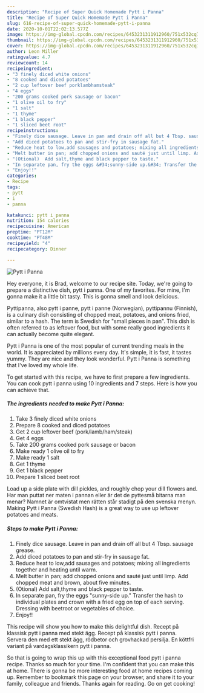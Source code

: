 ```yaml
---
description: "Recipe of Super Quick Homemade Pytt i Panna"
title: "Recipe of Super Quick Homemade Pytt i Panna"
slug: 616-recipe-of-super-quick-homemade-pytt-i-panna
date: 2020-10-01T22:02:13.577Z
image: https://img-global.cpcdn.com/recipes/6453231311912960/751x532cq70/pytt-i-panna-recipe-main-photo.jpg
thumbnail: https://img-global.cpcdn.com/recipes/6453231311912960/751x532cq70/pytt-i-panna-recipe-main-photo.jpg
cover: https://img-global.cpcdn.com/recipes/6453231311912960/751x532cq70/pytt-i-panna-recipe-main-photo.jpg
author: Leon Miller
ratingvalue: 4.7
reviewcount: 14
recipeingredient:
- "3 finely diced white onions"
- "8 cooked and diced potatoes"
- "2 cup leftover beef porklambhamsteak"
- "4 eggs"
- "200 grams cooked pork sausage or bacon"
- "1 olive oil to fry"
- "1 salt"
- "1 thyme"
- "1 black pepper"
- "1 sliced beet root"
recipeinstructions:
- "Finely dice sausage. Leave in pan and drain off all but 4 Tbsp. sausage grease."
- "Add diced potatoes to pan and stir-fry in sausage fat."
- "Reduce heat to low,add sausages and potatoes; mixing all ingredients together and heating until warm."
- "Melt butter in pan; add chopped onions and sauté just until limp. Add chopped meat and brown, about five minutes."
- "(Otional)  Add salt,thyme and black pepper to taste."
- "In separate pan, fry the eggs &#34;sunny-side up.&#34; Transfer the hash to individual plates and crown with a fried egg on top of each serving. Dressing with beetroot or vegetables of choice."
- "Enjoy!!"
categories:
- Recipe
tags:
- pytt
- i
- panna

katakunci: pytt i panna 
nutrition: 154 calories
recipecuisine: American
preptime: "PT12M"
cooktime: "PT48M"
recipeyield: "4"
recipecategory: Dinner

---
```



![Pytt i Panna](https://img-global.cpcdn.com/recipes/6453231311912960/751x532cq70/pytt-i-panna-recipe-main-photo.jpg)

Hey everyone, it is Brad, welcome to our recipe site. Today, we're going to prepare a distinctive dish, pytt i panna. One of my favorites. For mine, I'm gonna make it a little bit tasty. This is gonna smell and look delicious.

Pyttipanna, also pytt i panne, pytt i panne (Norwegian), pyttipannu (Finnish), is a culinary dish consisting of chopped meat, potatoes, and onions fried, similar to a hash. The term is Swedish for &#34;small pieces in pan&#34;. This dish is often referred to as leftover food, but with some really good ingredients it can actually become quite elegant.

Pytt i Panna is one of the most popular of current trending meals in the world. It is appreciated by millions every day. It's simple, it is fast, it tastes yummy. They are nice and they look wonderful. Pytt i Panna is something that I've loved my whole life.


To get started with this recipe, we have to first prepare a few ingredients. You can cook pytt i panna using 10 ingredients and 7 steps. Here is how you can achieve that.

<!--inarticleads1-->

##### The ingredients needed to make Pytt i Panna:

1. Take 3 finely diced white onions
1. Prepare 8 cooked and diced potatoes
1. Get 2 cup leftover beef (pork/lamb/ham/steak)
1. Get 4 eggs
1. Take 200 grams cooked pork sausage or bacon
1. Make ready 1 olive oil to fry
1. Make ready 1 salt
1. Get 1 thyme
1. Get 1 black pepper
1. Prepare 1 sliced beet root


Load up a side plate with dill pickles, and roughly chop your dill flowers and. Har man puttat ner maten i pannan eller är det de pyttesmå bitarna man menar? Namnet är omtvistat men rätten står stadigt på den svenska menyn. Making Pytt i Panna (Swedish Hash) is a great way to use up leftover potatoes and meats. 

<!--inarticleads2-->

##### Steps to make Pytt i Panna:

1. Finely dice sausage. Leave in pan and drain off all but 4 Tbsp. sausage grease.
1. Add diced potatoes to pan and stir-fry in sausage fat.
1. Reduce heat to low,add sausages and potatoes; mixing all ingredients together and heating until warm.
1. Melt butter in pan; add chopped onions and sauté just until limp. Add chopped meat and brown, about five minutes.
1. (Otional)  Add salt,thyme and black pepper to taste.
1. In separate pan, fry the eggs &#34;sunny-side up.&#34; Transfer the hash to individual plates and crown with a fried egg on top of each serving. Dressing with beetroot or vegetables of choice.
1. Enjoy!!


This recipe will show you how to make this delightful dish. Recept på klassisk pytt i panna med stekt ägg. Recept på klassisk pytt i panna. Servera den med ett stekt ägg, rödbetor och grovhackad persilja. En köttfri variant på vardagsklassikern pytt i panna. 

So that is going to wrap this up with this exceptional food pytt i panna recipe. Thanks so much for your time. I'm confident that you can make this at home. There is gonna be more interesting food at home recipes coming up. Remember to bookmark this page on your browser, and share it to your family, colleague and friends. Thanks again for reading. Go on get cooking!
